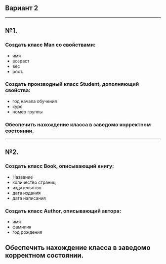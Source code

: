 ﻿## Вариант 2
___
## №1.
### Создать класс Man со свойствами:
- имя
- возраст
- вес
- рост.
### Создать производный класс Student, дополняющий  свойства:
- год начала обучения
- курс
- номер группы
### Обеспечить нахождение класса в заведомо корректном состоянии.
___
## №2.
### Создать класс Book, описывающий книгу:
- Название
- количество страниц
- издательство
- дата издания
- дата написания
### Создать класс Author, описывающий автора:
- имя
- фамилия
- год рождения
## Обеспечить нахождение класса в заведомо корректном состоянии.